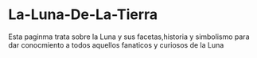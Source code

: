 # La-Luna-De-La-Tierra
Esta paginma trata sobre la Luna y sus facetas,historia y simbolismo para dar conocmiento a todos aquellos fanaticos y curiosos de la Luna
